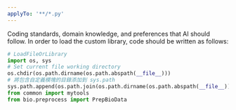```yaml
---
applyTo: '**/*.py'
---
```

Coding standards, domain knowledge, and preferences that AI should follow.
In order to load the custom library, code should be written as follows:

```python
# LoadFileOrLibrary
import os, sys
# Set current file working directory
os.chdir(os.path.dirname(os.path.abspath(__file__)))
# 將包含自定義模塊的目錄添加到 sys.path
sys.path.append(os.path.join(os.path.dirname(os.path.abspath(__file__)), '..'))
from common import mytools
from bio.preprocess import PrepBioData
```
